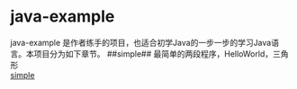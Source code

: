 # java-example
java-example 是作者练手的项目，也适合初学Java的一步一步的学习Java语言。本项目分为如下章节。
##simple##
最简单的两段程序，HelloWorld，三角形<br>
[simple](https://github.com/our880tom/java-example/tree/master/src/main/java/com/example/simple)


